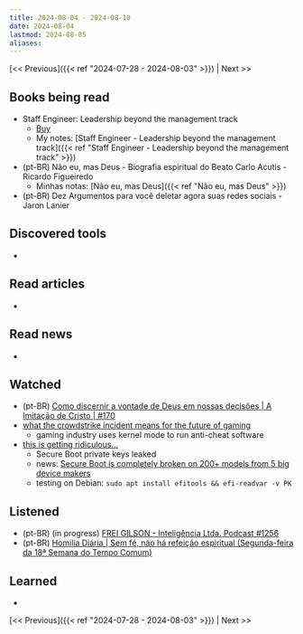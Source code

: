 ```yaml
---
title: 2024-08-04 - 2024-08-10
date: 2024-08-04
lastmod: 2024-08-05
aliases:
---
```


[<< Previous]({{< ref "2024-07-28 - 2024-08-03" >}}) | Next >>

## Books being read
- Staff Engineer: Leadership beyond the management track
	- [Buy](https://staffeng.com/book)
	- My notes: [Staff Engineer - Leadership beyond the management track]({{< ref "Staff Engineer - Leadership beyond the management track" >}})
- (pt-BR) Não eu, mas Deus - Biografia espiritual do Beato Carlo Acutis - Ricardo Figueiredo
	- Minhas notas: [Não eu, mas Deus]({{< ref "Não eu, mas Deus" >}})
- (pt-BR) Dez Argumentos para você deletar agora suas redes sociais - Jaron Lanier

## Discovered tools
-

## Read articles
-

## Read news
-

## Watched
- (pt-BR) [Como discernir a vontade de Deus em nossas decisões | A Imitação de Cristo | #170](https://www.youtube.com/watch?v=endVVKW42uk)
- [what the crowdstrike incident means for the future of gaming](https://www.youtube.com/watch?v=3JhKU_ujlhs)
    * gaming industry uses kernel mode to run anti-cheat software
- [this is getting ridiculous...](https://www.youtube.com/watch?v=eKpv5xjSqs0)
    * Secure Boot private keys leaked
    * news: [Secure Boot is completely broken on 200+ models from 5 big device makers](https://arstechnica.com/security/2024/07/secure-boot-is-completely-compromised-on-200-models-from-5-big-device-makers/)
    * testing on Debian: `sudo apt install efitools && efi-readvar -v PK`

## Listened
- (pt-BR) (in progress) [FREI GILSON - Inteligência Ltda. Podcast #1256](https://www.youtube.com/watch?v=YGlnFTrs5lY)
- (pt-BR) [Homilia Diária | Sem fé, não há refeição espiritual (Segunda-feira da 18ª Semana do Tempo Comum)](https://www.youtube.com/watch?v=Qzf720SUy1s)

## Learned
-

[<< Previous]({{< ref "2024-07-28 - 2024-08-03" >}}) | Next >>
